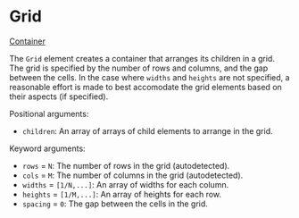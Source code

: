 # Grid

[Container](/docs/container)

The `Grid` element creates a container that arranges its children in a grid. The grid is specified by the number of rows and columns, and the gap between the cells. In the case where `widths` and `heights` are not specified, a reasonable effort is made to best accomodate the grid elements based on their aspects (if specified).

Positional arguments:
- `children`: An array of arrays of child elements to arrange in the grid.

Keyword arguments:
- `rows` = `N`: The number of rows in the grid (autodetected).
- `cols` = `M`: The number of columns in the grid (autodetected).
- `widths` = `[1/N,...]`: An array of widths for each column.
- `heights` = `[1/M,...]`: An array of heights for each row.
- `spacing` = `0`: The gap between the cells in the grid.
